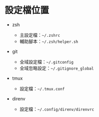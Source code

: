 # 設定檔位置

- zsh
    - 主設定檔：`~/.zshrc`
    - 輔助腳本：`~/.zsh/helper.sh`

- git
    - 全域設定檔：`~/.gitconfig`
    - 全域忽略設定：`~/.gitignore_global`

- tmux
    - 設定檔：`~/.tmux.conf`

- direnv
    - 設定檔：`~/.config/direnv/direnvrc`

